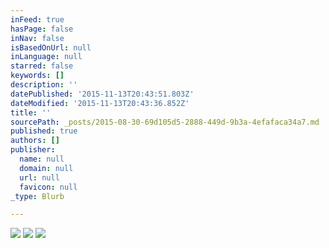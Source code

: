 ```yaml
---
inFeed: true
hasPage: false
inNav: false
isBasedOnUrl: null
inLanguage: null
starred: false
keywords: []
description: ''
datePublished: '2015-11-13T20:43:51.803Z'
dateModified: '2015-11-13T20:43:36.852Z'
title: ''
sourcePath: _posts/2015-08-30-69d105d5-2888-449d-9b3a-4efafaca34a7.md
published: true
authors: []
publisher:
  name: null
  domain: null
  url: null
  favicon: null
_type: Blurb

---
```

![](https://the-grid-user-content.s3-us-west-2.amazonaws.com/cf8e772e-5fa2-45d2-91bf-474c9c2ef1b2.jpg)
![](https://the-grid-user-content.s3-us-west-2.amazonaws.com/c6f50ca8-0787-43b1-ba33-9d38fcdceceb.png)
![](https://the-grid-user-content.s3-us-west-2.amazonaws.com/f89ae2c9-c288-439f-b49d-6f5ea50cc207.jpg)